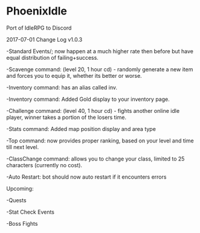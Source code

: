 # PhoenixIdle
Port of IdleRPG to Discord

2017-07-01 Change Log v1.0.3

-Standard Events/; now happen at a much higher rate then before but have equal distribution of failing+success.

-Scavenge command: (level 20, 1 hour cd) - randomly generate a new item and forces you to equip it, whether its better or worse.

-Inventory command: has an alias called inv.

-Inventory command: Added Gold display to your inventory page.
                    
-Challenge command: (level 40, 1 hour cd) - fights another online idle player, winner takes a portion of the losers time.

-Stats command: Added map position display and area type

-Top command: now provides proper ranking, based on your level and time till next level.

-ClassChange command: allows you to change your class, limited to 25 characters (currently no cost).

-Auto Restart: bot should now auto restart if it encounters errors


Upcoming:

-Quests

-Stat Check Events

-Boss Fights
